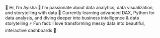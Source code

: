👋 Hi, I’m Ayisha
👀 I’m passionate about data analytics, data visualization, and storytelling with data
🌱 Currently learning advanced DAX, Python for data analysis, and diving deeper into business intelligence & data storytelling
⚡ Fun fact: I love transforming messy data into beautiful, interactive dashboards 💖

<!---
ZoyaAysha/ZoyaAysha is a ✨ special ✨ repository because its `README.md` (this file) appears on your GitHub profile.
You can click the Preview link to take a look at your changes.
--->

